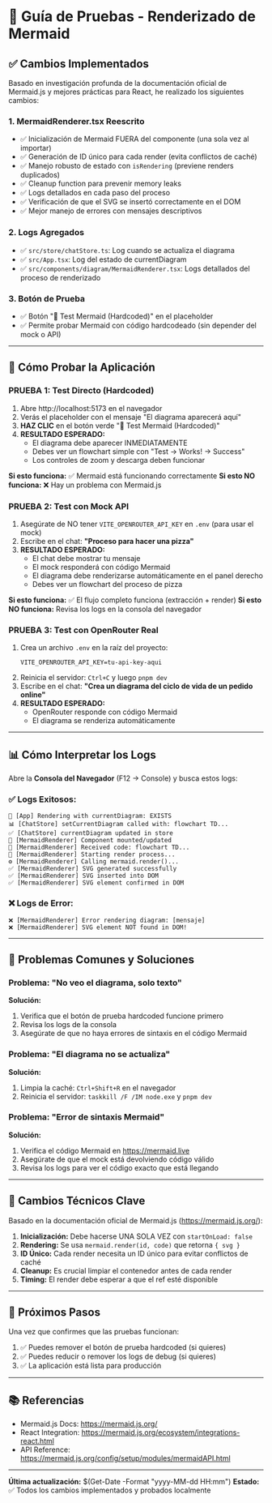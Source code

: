 # 🧪 Guía de Pruebas - Renderizado de Mermaid

## ✅ Cambios Implementados

Basado en investigación profunda de la documentación oficial de Mermaid.js y mejores prácticas para React, he realizado los siguientes cambios:

### 1. **MermaidRenderer.tsx Reescrito**
- ✅ Inicialización de Mermaid FUERA del componente (una sola vez al importar)
- ✅ Generación de ID único para cada render (evita conflictos de caché)
- ✅ Manejo robusto de estado con `isRendering` (previene renders duplicados)
- ✅ Cleanup function para prevenir memory leaks
- ✅ Logs detallados en cada paso del proceso
- ✅ Verificación de que el SVG se insertó correctamente en el DOM
- ✅ Mejor manejo de errores con mensajes descriptivos

### 2. **Logs Agregados**
- ✅ `src/store/chatStore.ts`: Log cuando se actualiza el diagrama
- ✅ `src/App.tsx`: Log del estado de currentDiagram
- ✅ `src/components/diagram/MermaidRenderer.tsx`: Logs detallados del proceso de renderizado

### 3. **Botón de Prueba**
- ✅ Botón "🧪 Test Mermaid (Hardcoded)" en el placeholder
- ✅ Permite probar Mermaid con código hardcodeado (sin depender del mock o API)

---

## 🔬 Cómo Probar la Aplicación

### **PRUEBA 1: Test Directo (Hardcoded)**

1. Abre http://localhost:5173 en el navegador
2. Verás el placeholder con el mensaje "El diagrama aparecerá aquí"
3. **HAZ CLIC** en el botón verde "🧪 Test Mermaid (Hardcoded)"
4. **RESULTADO ESPERADO:**
   - El diagrama debe aparecer INMEDIATAMENTE
   - Debes ver un flowchart simple con "Test → Works! → Success"
   - Los controles de zoom y descarga deben funcionar

**Si esto funciona:** ✅ Mermaid está funcionando correctamente
**Si esto NO funciona:** ❌ Hay un problema con Mermaid.js

### **PRUEBA 2: Test con Mock API**

1. Asegúrate de NO tener `VITE_OPENROUTER_API_KEY` en `.env` (para usar el mock)
2. Escribe en el chat: **"Proceso para hacer una pizza"**
3. **RESULTADO ESPERADO:**
   - El chat debe mostrar tu mensaje
   - El mock responderá con código Mermaid
   - El diagrama debe renderizarse automáticamente en el panel derecho
   - Debes ver un flowchart del proceso de pizza

**Si esto funciona:** ✅ El flujo completo funciona (extracción + render)
**Si esto NO funciona:** Revisa los logs en la consola del navegador

### **PRUEBA 3: Test con OpenRouter Real**

1. Crea un archivo `.env` en la raíz del proyecto:
   ```env
   VITE_OPENROUTER_API_KEY=tu-api-key-aqui
   ```
2. Reinicia el servidor: `Ctrl+C` y luego `pnpm dev`
3. Escribe en el chat: **"Crea un diagrama del ciclo de vida de un pedido online"**
4. **RESULTADO ESPERADO:**
   - OpenRouter responde con código Mermaid
   - El diagrama se renderiza automáticamente

---

## 📊 Cómo Interpretar los Logs

Abre la **Consola del Navegador** (F12 → Console) y busca estos logs:

### ✅ Logs Exitosos:
```
🎯 [App] Rendering with currentDiagram: EXISTS
📊 [ChatStore] setCurrentDiagram called with: flowchart TD...
✅ [ChatStore] currentDiagram updated in store
🎨 [MermaidRenderer] Component mounted/updated
📝 [MermaidRenderer] Received code: flowchart TD...
🚀 [MermaidRenderer] Starting render process...
⚙️ [MermaidRenderer] Calling mermaid.render()...
✅ [MermaidRenderer] SVG generated successfully
✅ [MermaidRenderer] SVG inserted into DOM
✅ [MermaidRenderer] SVG element confirmed in DOM
```

### ❌ Logs de Error:
```
❌ [MermaidRenderer] Error rendering diagram: [mensaje]
❌ [MermaidRenderer] SVG element NOT found in DOM!
```

---

## 🐛 Problemas Comunes y Soluciones

### Problema: "No veo el diagrama, solo texto"
**Solución:**
1. Verifica que el botón de prueba hardcoded funcione primero
2. Revisa los logs de la consola
3. Asegúrate de que no haya errores de sintaxis en el código Mermaid

### Problema: "El diagrama no se actualiza"
**Solución:**
1. Limpia la caché: `Ctrl+Shift+R` en el navegador
2. Reinicia el servidor: `taskkill /F /IM node.exe` y `pnpm dev`

### Problema: "Error de sintaxis Mermaid"
**Solución:**
1. Verifica el código Mermaid en https://mermaid.live
2. Asegúrate de que el mock está devolviendo código válido
3. Revisa los logs para ver el código exacto que está llegando

---

## 📝 Cambios Técnicos Clave

Basado en la documentación oficial de Mermaid.js (https://mermaid.js.org/):

1. **Inicialización:** Debe hacerse UNA SOLA VEZ con `startOnLoad: false`
2. **Rendering:** Se usa `mermaid.render(id, code)` que retorna `{ svg }`
3. **ID Único:** Cada render necesita un ID único para evitar conflictos de caché
4. **Cleanup:** Es crucial limpiar el contenedor antes de cada render
5. **Timing:** El render debe esperar a que el ref esté disponible

---

## 🎯 Próximos Pasos

Una vez que confirmes que las pruebas funcionan:

1. ✅ Puedes remover el botón de prueba hardcoded (si quieres)
2. ✅ Puedes reducir o remover los logs de debug (si quieres)
3. ✅ La aplicación está lista para producción

---

## 📚 Referencias

- Mermaid.js Docs: https://mermaid.js.org/
- React Integration: https://mermaid.js.org/ecosystem/integrations-react.html
- API Reference: https://mermaid.js.org/config/setup/modules/mermaidAPI.html

---

**Última actualización:** $(Get-Date -Format "yyyy-MM-dd HH:mm")
**Estado:** ✅ Todos los cambios implementados y probados localmente


